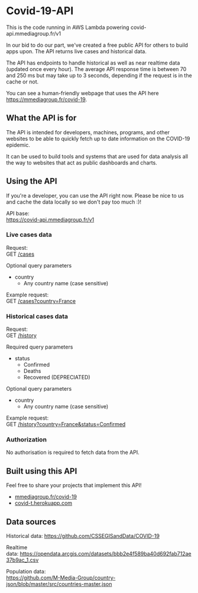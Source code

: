 # Covid-19-API
This is the code running in AWS Lambda powering covid-api.mmediagroup.fr/v1
<!-- wp:paragraph -->
<p>In our bid to do our part, we've created a free public API for others to build apps upon. The API returns live cases and historical data.</p>
<!-- /wp:paragraph -->

<!-- wp:paragraph -->
<p>The API has endpoints to handle historical as well as near realtime data (updated once every hour). The average API response time is between 70 and 250 ms but may take up to 3 seconds, depending if the request is in the cache or not.</p>
<!-- /wp:paragraph -->

<!-- wp:paragraph -->
<p>You can see a human-friendly webpage that uses the API here <a href="https://mmediagroup.fr/covid-19">https://mmediagroup.fr/covid-19</a>.</p>
<!-- /wp:paragraph -->

<!-- wp:heading -->
<h2>What the API is for</h2>
<!-- /wp:heading -->

<!-- wp:paragraph -->
<p>The API is intended for developers, machines, programs, and other websites to be able to quickly fetch up to date information on the COVID-19 epidemic.</p>
<!-- /wp:paragraph -->

<!-- wp:paragraph -->
<p>It can be used to build tools and systems that are used for data analysis all the way to websites that act as public dashboards and charts.</p>
<!-- /wp:paragraph -->

<!-- wp:heading -->
<h2>Using the API</h2>
<!-- /wp:heading -->

<!-- wp:paragraph -->
<p>If you're a developer, you can use the API right now. Please be nice to us and cache the data locally so we don't pay too much :)!</p>
<!-- /wp:paragraph -->

<!-- wp:paragraph -->
<p>API base:<br><a rel="noreferrer noopener" href="https://covid-api.mmediagroup.fr/v1/cases" target="_blank">https://covid-api.mmediagroup.fr/v1</a></p>
<!-- /wp:paragraph -->

<!-- wp:heading {"level":3} -->
<h3>Live cases data</h3>
<!-- /wp:heading -->

<!-- wp:paragraph -->
<p>Request:<br>GET <a rel="noreferrer noopener" href="https://covid-api.mmediagroup.fr/v1/cases" target="_blank">/cases</a></p>
<!-- /wp:paragraph -->

<!-- wp:paragraph -->
<p>Optional query parameters</p>
<!-- /wp:paragraph -->

<!-- wp:list -->
<ul><li>country<ul><li>Any country name (case sensitive)</li></ul></li></ul>
<!-- /wp:list -->

<!-- wp:paragraph -->
<p>Example request:<br>GET <a rel="noreferrer noopener" href="https://covid-api.mmediagroup.fr/v1/cases?country=France" target="_blank">/cases?country=France</a></p>
<!-- /wp:paragraph -->

<!-- wp:heading {"level":3} -->
<h3>Historical cases data</h3>
<!-- /wp:heading -->

<!-- wp:paragraph -->
<p>Request:<br>GET <a rel="noreferrer noopener" href="https://covid-api.mmediagroup.fr/v1/history" target="_blank">/history</a></p>
<!-- /wp:paragraph -->

<!-- wp:paragraph -->
<p>Required query parameters</p>
<!-- /wp:paragraph -->

<!-- wp:list -->
<ul><li>status<ul><li>Confirmed</li><li>Deaths</li><li>Recovered (DEPRECIATED)</li></ul></li></ul>
<!-- /wp:list -->

<!-- wp:paragraph -->
<p>Optional query parameters</p>
<!-- /wp:paragraph -->

<!-- wp:list -->
<ul><li>country<ul><li>Any country name (case sensitive)</li></ul></li></ul>
<!-- /wp:list -->

<!-- wp:paragraph -->
<p>Example request:<br>GET <a href="https://covid-api.mmediagroup.fr/v1/history?country=France&amp;status=Confirmed">/history?country=France&amp;status=Confirmed</a></p>
<!-- /wp:paragraph -->

<!-- wp:heading {"level":3} -->
<h3>Authorization</h3>
<!-- /wp:heading -->

<!-- wp:paragraph -->
<p>No authorisation is required to fetch data from the API.</p>
<!-- /wp:paragraph -->

<!-- wp:heading -->
<h2>Built using this API</h2>
<!-- /wp:heading -->

<!-- wp:paragraph -->
<p>Feel free to share your projects that implement this API!</p>
<!-- /wp:paragraph -->

<!-- wp:list -->
<ul><li><a href="https://mmediagroup.fr/covid-19">mmediagroup.fr/covid-19</a></li><li><a href="https://covid-t.herokuapp.com">covid-t.herokuapp.com</a></li></ul>
<!-- /wp:list -->

<!-- wp:heading -->
<h2>Data sources</h2>
<!-- /wp:heading -->

<!-- wp:paragraph -->
<p>Historical data:&nbsp;<a rel="noreferrer noopener" href="https://github.com/CSSEGISandData/COVID-19" target="_blank">https://github.com/CSSEGISandData/COVID-19</a></p>
<!-- /wp:paragraph -->

<!-- wp:paragraph -->
<p>Realtime data:&nbsp;<a rel="noreferrer noopener" href="https://opendata.arcgis.com/datasets/bbb2e4f589ba40d692fab712ae37b9ac_1.csv" target="_blank">https://opendata.arcgis.com/datasets/bbb2e4f589ba40d692fab712ae37b9ac_1.csv</a></p>
<!-- /wp:paragraph -->

<!-- wp:paragraph -->
<p>Population data:<br><a href="https://github.com/M-Media-Group/country-json/blob/master/src/countries-master.json">https://github.com/M-Media-Group/country-json/blob/master/src/countries-master.json</a></p>
<!-- /wp:paragraph -->
